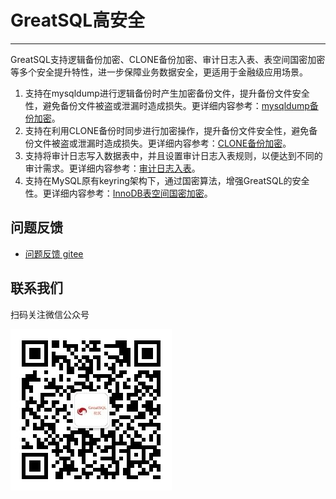 # GreatSQL高安全
---

GreatSQL支持逻辑备份加密、CLONE备份加密、审计日志入表、表空间国密加密等多个安全提升特性，进一步保障业务数据安全，更适用于金融级应用场景。

1. 支持在mysqldump进行逻辑备份时产生加密备份文件，提升备份文件安全性，避免备份文件被盗或泄漏时造成损失。更详细内容参考：[mysqldump备份加密](5-4-security-mysqldump-encrypt.md)。
2. 支持在利用CLONE备份时同步进行加密操作，提升备份文件安全性，避免备份文件被盗或泄漏时造成损失。更详细内容参考：[CLONE备份加密](5-4-security-clone-encrypt.md)。
3. 支持将审计日志写入数据表中，并且设置审计日志入表规则，以便达到不同的审计需求。更详细内容参考：[审计日志入表](5-4-security-audit-log-in-table.md)。
4. 支持在MySQL原有keyring架构下，通过国密算法，增强GreatSQL的安全性。更详细内容参考：[InnoDB表空间国密加密](5-4-security-innodb-tablespace-encrypt.md)。

**问题反馈**
---
- [问题反馈 gitee](https://gitee.com/GreatSQL/GreatSQL-Manual/issues)


**联系我们**
---

扫码关注微信公众号

![greatsql-wx](../greatsql-wx.jpg)
